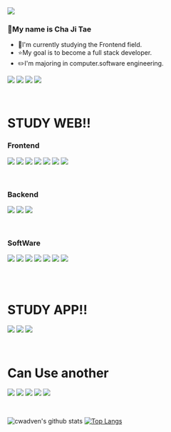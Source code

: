 <img src="https://capsule-render.vercel.app/api?type=waving&color=_hexcode&height=300&section=header&text=Cha%20Ji%20Tae&fontSize=90&animation=twinkling&fontColor=008080&fontAlign=50&fontAlignY=40&desc=WEB%20MASTER" />

### 👋My name is Cha Ji Tae
- 🔭I'm currently studying the Frontend field.  
- ⭐My goal is to become a full stack developer.  
- ✏️I'm majoring in computer.software engineering. 

<a href="https://www.notion.so/ideal-jitae/574437ec9dd5413db99572d6afda0cd3" target="_blank"><img src="https://img.shields.io/badge/Profile-f9af00?style=for-the-badge&logo=About.me&logoColor=white"/></a>
<a href="https://chajitae1023.github.io/" target="_blank"><img src="https://img.shields.io/badge/GitHub Pages-222222?style=for-the-badge&logo=GitHub Pages&logoColor=white"/></a>
<a href="https://www.instagram.com/daily_jitae/?hl=ko" target="_blank"><img src="https://img.shields.io/badge/Instagram-E4405F?style=for-the-badge&logo=Instagram&logoColor=white"/></a>
<a href="https://www.facebook.com/profile.php?id=100010915368820" target="_blank"><img src="https://img.shields.io/badge/Facebook-1877F2?style=for-the-badge&logo=Facebook&logoColor=white"/></a>

<br>

# STUDY WEB!!

### Frontend  
<code><img src="https://img.shields.io/badge/html5-%23E34F26.svg?style=for-the-badge&logo=html5&logoColor=white"/></code>
<code><img src="https://img.shields.io/badge/css3-%231572B6.svg?style=for-the-badge&logo=css3&logoColor=white"/></code>
<code><img src="https://img.shields.io/badge/javascript-%23323330.svg?style=for-the-badge&logo=javascript&logoColor=%23F7DF1E"/></code>
<code><img src="https://img.shields.io/badge/react-%2320232a.svg?style=for-the-badge&logo=react&logoColor=%2361DAFB"/></code>
<code><img src="https://img.shields.io/badge/vue.js-%2335495e.svg?style=for-the-badge&logo=vue.js&logoColor=%234FC08D"/></code>
<code><img src="https://img.shields.io/badge/svelte-%23f1413d.svg?style=for-the-badge&logo=svelte&logoColor=white"/></code>
<code><img src="https://img.shields.io/badge/typescript-%23007ACC.svg?style=for-the-badge&logo=typescript&logoColor=white"/></code>

<br>

### Backend  
<code><img src="https://img.shields.io/badge/spring-%236DB33F.svg?style=for-the-badge&logo=spring&logoColor=white"/></code>
<code><img src="https://img.shields.io/badge/node.js-6DA55F?style=for-the-badge&logo=node.js&logoColor=white"/></code>
<code><img src="https://img.shields.io/badge/django-%23092E20.svg?style=for-the-badge&logo=django&logoColor=white"/></code>

<br>

### SoftWare  
<code><img src="https://img.shields.io/badge/Adobe%20Premiere%20Pro-9999FF.svg?style=for-the-badge&logo=Adobe%20Premiere%20Pro&logoColor=white"/></code>
<code><img src="https://img.shields.io/badge/Adobe%20After%20Effects-9999FF.svg?style=for-the-badge&logo=Adobe%20After%20Effects&logoColor=white"/></code>
<code><img src="https://img.shields.io/badge/Adobe photoshop-%2331A8FF.svg?style=for-the-badge&logo=adobephotoshop&logoColor=white"/></code>
<code><img src="https://img.shields.io/badge/Adobe illustrator-%23FF9A00.svg?style=for-the-badge&logo=adobeillustrator&logoColor=white"/></code>
<code><img src="https://img.shields.io/badge/Adobe%20XD-470137?style=for-the-badge&logo=Adobe%20XD&logoColor=#FF61F6"/></code>
<code><img src="https://img.shields.io/badge/figma-%23F24E1E.svg?style=for-the-badge&logo=figma&logoColor=white"/></code>
<code><img src="https://img.shields.io/badge/Slack-4A154B?style=for-the-badge&logo=slack&logoColor=white"/></code>

<br><br>

# STUDY APP!!
<code><img src="https://img.shields.io/badge/kotlin-%230095D5.svg?style=for-the-badge&logo=kotlin&logoColor=white"/></code>
<code><img src="https://img.shields.io/badge/swift-F54A2A?style=for-the-badge&logo=swift&logoColor=white"/></code>
<code><img src="https://img.shields.io/badge/Flutter-%2302569B.svg?style=for-the-badge&logo=Flutter&logoColor=white"/></code>

<br>

# Can Use another
<code><img src="https://img.shields.io/badge/c-%2300599C.svg?style=for-the-badge&logo=c&logoColor=white"/></code>
<code><img src="https://img.shields.io/badge/c++-%2300599C.svg?style=for-the-badge&logo=c%2B%2B&logoColor=white"/></code>
<code><img src="https://img.shields.io/badge/c%23-%23239120.svg?style=for-the-badge&logo=c-sharp&logoColor=white"/></code>
<code><img src="https://img.shields.io/badge/java-%23ED8B00.svg?style=for-the-badge&logo=java&logoColor=white"/></code>
<code><img src="https://img.shields.io/badge/python-3670A0?style=for-the-badge&logo=python&logoColor=ffdd54"/></code>
  

<br/>  

  ![cwadven's github stats](https://github-readme-stats.vercel.app/api?username=ChaJiTae1023&show_icons=true&count_private=true&theme=buefy)
  [![Top Langs](https://github-readme-stats.vercel.app/api/top-langs/?username=ChaJiTae1023&layout=compact)](https://github.com/anuraghazra/github-readme-stats)
